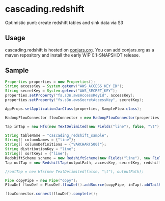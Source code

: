 # cascading.redshift

Optimistic punt: create redshift tables and sink data via S3

## Usage

cascading.redshift is hosted on [conjars.org](http://conjars.org). You can add conjars.org as a
maven repository and install the early WIP 0.1-SNAPSHOT release.

## Sample

```java
Properties properties = new Properties();
String accessKey = System.getenv("AWS_ACCESS_KEY_ID");
String secretKey = System.getenv("AWS_SECRET_KEY");
properties.setProperty("fs.s3n.awsAccessKeyId", accessKey);
properties.setProperty("fs.s3n.awsSecretAccessKey", secretKey);

AppProps.setApplicationJarClass(properties, SampleFlow.class);

HadoopFlowConnector flowConnector = new HadoopFlowConnector(properties);

Tap inTap = new Hfs(new TextDelimited(new Fields("line"), false, "\t"), inputPath);

String tableName = "cascading_redshift_sample";
String[] columnNames = {"line"};
String[] columnDefinitions = {"VARCHAR(500)"};
String distributionKey = "line";
String[] sortKeys = {"line"};
RedshiftScheme scheme = new RedshiftScheme(new Fields("line"), new Fields("line"), tableName, columnNames, columnDefinitions, distributionKey, sortKeys);
Tap outTap = new RedshiftTap(outputPath, accessKey, secretKey, redshiftJdbcUrl, redshiftUsername, redshiftPassword, scheme);

//outTap = new Hfs(new TextDelimited(false, "\t"), outputPath);

Pipe copyPipe = new Pipe("copy");
FlowDef flowDef = FlowDef.flowDef().addSource(copyPipe, inTap).addTailSink(copyPipe, outTap);

flowConnector.connect(flowDef).complete();
```